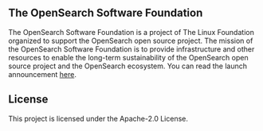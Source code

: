 ## The OpenSearch Software Foundation

The OpenSearch Software Foundation is a project of The Linux Foundation organized to support the OpenSearch open source project.  The mission of the OpenSearch Software Foundation is to provide infrastructure and other resources to enable the long-term sustainability of the OpenSearch open source project and the OpenSearch ecosystem.  You can read the launch announcement [here](https://www.linuxfoundation.org/press/linux-foundation-announces-opensearch-software-foundation-to-foster-open-collaboration-in-search-and-analytics).


## License

This project is licensed under the Apache-2.0 License.

